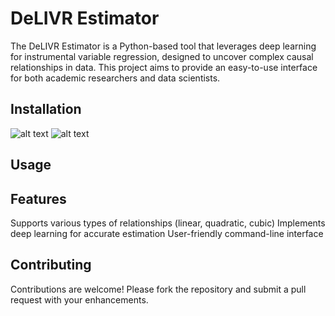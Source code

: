 # DeLIVR Estimator

The DeLIVR Estimator is a Python-based tool that leverages deep learning for instrumental variable regression, designed to uncover complex causal relationships in data. This project aims to provide an easy-to-use interface for both academic researchers and data scientists.
## Installation
![alt text]([https://github.com/X-Xin6/DeLIVR/blob/main/image/usage.png])
![alt text](relative%20image/usage.png?raw=true "Title")
## Usage

## Features
Supports various types of relationships (linear, quadratic, cubic)
Implements deep learning for accurate estimation
User-friendly command-line interface

## Contributing
Contributions are welcome! Please fork the repository and submit a pull request with your enhancements.

